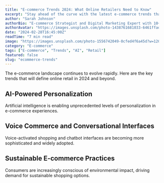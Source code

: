 ```yaml
---
title: "E-commerce Trends 2024: What Online Retailers Need to Know"
excerpt: "Stay ahead of the curve with the latest e-commerce trends that are shaping the future of online retail."
author: "Sarah Johnson"
authorBio: "E-commerce Strategist and Digital Marketing Expert with 10+ years of experience in online retail."
authorAvatar: "https://images.unsplash.com/photo-1438761681033-6461ffad8d80?w=150&h=150&fit=crop&crop=face"
date: "2024-02-28T16:45:00Z"
readTime: "7 min read"
image: "https://images.unsplash.com/photo-1556742049-0cfed4f6a45d?w=1200&h=600&fit=crop"
category: "E-commerce"
tags: ["E-commerce", "Trends", "AI", "Retail"]
featured: false
slug: "ecommerce-trends"
---
```


The e-commerce landscape continues to evolve rapidly. Here are the key trends that will define online retail in 2024 and beyond.

## AI-Powered Personalization

Artificial intelligence is enabling unprecedented levels of personalization in e-commerce experiences.

## Voice Commerce and Conversational Interfaces

Voice-activated shopping and chatbot interfaces are becoming more sophisticated and widely adopted.

## Sustainable E-commerce Practices

Consumers are increasingly conscious of environmental impact, driving demand for sustainable shopping options.